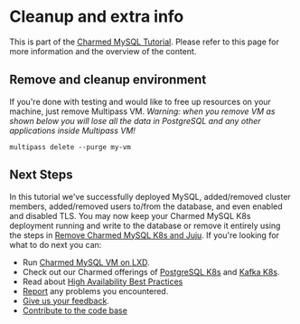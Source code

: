 # Cleanup and extra info

This is part of the [Charmed MySQL Tutorial](/t/charmed-mysql-k8s-tutorial-overview/9677). Please refer to this page for more information and the overview of the content.

## Remove and cleanup environment
If you're done with testing and would like to free up resources on your machine, just remove Multipass VM.
*Warning: when you remove VM as shown below you will lose all the data in PostgreSQL and any other applications inside Multipass VM!*
```shell
multipass delete --purge my-vm
```

## Next Steps
In this tutorial we've successfully deployed MySQL, added/removed cluster members, added/removed users to/from the database, and even enabled and disabled TLS. You may now keep your Charmed MySQL K8s deployment running and write to the database or remove it entirely using the steps in [Remove Charmed MySQL K8s and Juju](#remove-charmed-mysql-and-juju). If you're looking for what to do next you can:
- Run [Charmed MySQL VM on LXD](https://github.com/canonical/mysql-operator).
- Check out our Charmed offerings of [PostgreSQL K8s](https://charmhub.io/postgresql-k8s?channel=14) and [Kafka K8s](https://charmhub.io/kafka-k8s?channel=edge).
- Read about [High Availability Best Practices](https://canonical.com/blog/database-high-availability)
- [Report](https://github.com/canonical/mysql-k8s-operator/issues) any problems you encountered.
- [Give us your feedback](https://chat.charmhub.io/charmhub/channels/data-platform).
- [Contribute to the code base](https://github.com/canonical/mysql-k8s-operator)